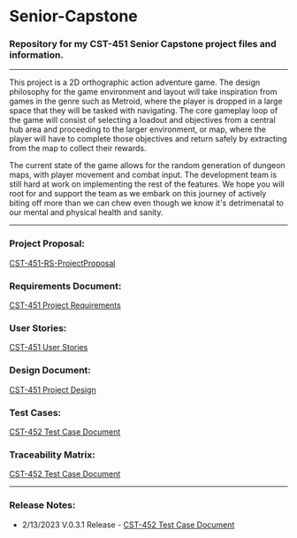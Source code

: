 # Senior-Capstone
### Repository for my CST-451 Senior Capstone project files and information.

<hr/>

This project is a 2D orthographic action adventure game. The design philosophy for the game environment and layout will take inspiration from games in the genre such as Metroid, where the player is dropped in a large space that they will be tasked with navigating. The core gameplay loop of the game will consist of selecting a loadout and objectives from a central hub area and proceeding to the larger environment, or map, where the player will have to complete those objectives and return safely by extracting from the map to collect their rewards. 

The current state of the game allows for the random generation of dungeon maps, with player movement and combat input. The development team is still hard at work on implementing the rest of the features. We hope you will root for and support the team as we embark on this journey of actively biting off more than we can chew even though we know it's detrimenatal to our mental and physical health and sanity.

<hr/>

### Project Proposal:
<a href="Documentation/CST-451-RS-ProjectProposal.pdf">CST-451-RS-ProjectProposal</a>

### Requirements Document:
<a href="Documentation/CST-451 Project Requirements.pdf">CST-451 Project Requirements</a>
### User Stories:
<a href="Documentation/CST-452 User Stories.xls">CST-451 User Stories</a>

### Design Document:
<a href="Documentation/CST-451 Project Design.pdf">CST-451 Project Design</a>

### Test Cases:
<a href="Documentation/CST-452 Test Cases.xls">CST-452 Test Case Document</a>

### Traceability Matrix:
<a href="Documentation/CST-452 Traceability Matrix.xls">CST-452 Test Case Document</a>

<hr/>

### Release Notes:
- 2/13/2023 V.0.3.1 Release - <a href="Documentation/Milestone 1 - Release Notes 0.3.1.pdf">CST-452 Test Case Document</a>
